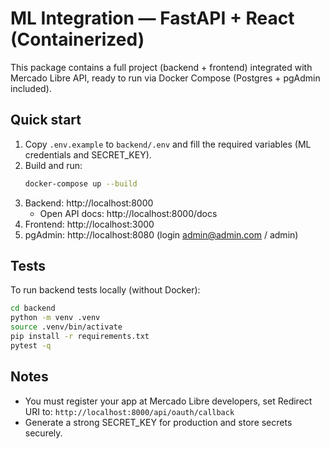 # ML Integration — FastAPI + React (Containerized)

This package contains a full project (backend + frontend) integrated with Mercado Libre API,
ready to run via Docker Compose (Postgres + pgAdmin included).

## Quick start

1. Copy `.env.example` to `backend/.env` and fill the required variables (ML credentials and SECRET_KEY).
2. Build and run:
   ```bash
   docker-compose up --build
   ```
3. Backend: http://localhost:8000
   - Open API docs: http://localhost:8000/docs
4. Frontend: http://localhost:3000
5. pgAdmin: http://localhost:8080 (login admin@admin.com / admin)

## Tests

To run backend tests locally (without Docker):
```bash
cd backend
python -m venv .venv
source .venv/bin/activate
pip install -r requirements.txt
pytest -q
```

## Notes

- You must register your app at Mercado Libre developers, set Redirect URI to:
  `http://localhost:8000/api/oauth/callback`
- Generate a strong SECRET_KEY for production and store secrets securely.

